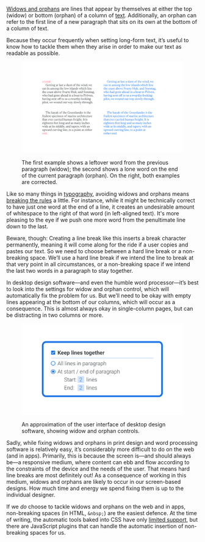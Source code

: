 
[Widows and orphans](/glossary/widows_orphans) are lines that appear by themselves at either the top (widow) or bottom (orphan) of a column of [text](/glossary/text_copy). Additionally, an orphan can refer to the first line of a new paragraph that sits on its own at the bottom of a column of text.

Because they occur frequently when setting long-form text, it’s useful to know how to tackle them when they arise in order to make our text as readable as possible.

<figure>

![Two different columns of text, set on the left with undesirable widows and orphans, and set again on the right with manual corrections. The first example shows a leftover word from the previous paragraph (widow); the second shows a lone word on the end of the current paragraph (orphan).](images/thumbnail.svg)
<figcaption>The first example shows a leftover word from the previous paragraph (widow); the second shows a lone word on the end of the current paragraph (orphan). On the right, both examples are corrected.</figcaption>

</figure>

Like so many things in [typography](/glossary/typography), avoiding widows and orphans means [breaking the rules](/lesson/using_type/breaking_the_rules) a little. For instance, while it might be technically correct to have just one word at the end of a line, it creates an undesirable amount of whitespace to the right of that word (in left-aligned text). It's more pleasing to the eye if we push one more word from the penultimate line down to the last.

Beware, though: Creating a line break like this inserts a break character permanently, meaning it will come along for the ride if a user copies and pastes our text. So we need to choose between a hard line break or a non-breaking space. We’ll use a hard line break if we intend the line to break at that very point in all circumstances, or a non-breaking space if we intend the last two words in a paragraph to stay together.

In desktop design software—and even the humble word processor—it’s best to look into the settings for widow and orphan control, which will automatically fix the problem for us. But we’ll need to be okay with empty lines appearing at the bottom of our columns, which will occur as a consequence. This is almost always okay in single-column pages, but can be distracting in two columns or more.

<figure>

![An approximation of the user interface of desktop design software, showing widow and orphan controls.](images/3.5.2.svg)
<figcaption>An approximation of the user interface of desktop design software, showing widow and orphan controls.</figcaption>

</figure>

Sadly, while fixing widows and orphans in print design and word processing software is relatively easy, it’s considerably more difficult to do on the web (and in apps). Primarily, this is because the screen is—and should always be—a responsive medium, where content can ebb and flow according to the constraints of the device and the needs of the user. That means hard line breaks are most definitely out! As a consequence of working in this medium, widows and orphans are likely to occur in our screen-based designs. How much time and energy we spend fixing them is up to the individual designer.

If we *do* choose to tackle widows and orphans on the web and in apps, non-breaking spaces (in HTML, `&nbsp;`) are the easiest defence. At the time of writing, the automatic tools baked into CSS have only [limited support](https://caniuse.com/?search=page-break), but there are JavaScript plugins that can handle the automatic insertion of non-breaking spaces for us.
